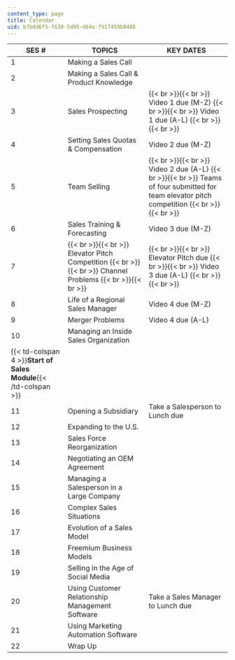 ```yaml
---
content_type: page
title: Calendar
uid: b7bdd6f5-f630-5d95-d64a-f917459b0486
---
```


| SES # | TOPICS | KEY DATES |
| --- | --- | --- |
| 1 | Making a Sales Call | &nbsp; |
| 2 | Making a Sales Call & Product Knowledge | &nbsp; |
| 3 | Sales Prospecting |  {{< br >}}{{< br >}} Video 1 due (M-Z) {{< br >}}{{< br >}} Video 1 due (A-L) {{< br >}}{{< br >}}  |
| 4 | Setting Sales Quotas & Compensation | Video 2 due (M-Z) |
| 5 | Team Selling |  {{< br >}}{{< br >}} Video 2 due (A-L) {{< br >}}{{< br >}} Teams of four submitted for team elevator pitch competition {{< br >}}{{< br >}}  |
| 6 | Sales Training & Forecasting | Video 3 due (M-Z) |
| 7 |  {{< br >}}{{< br >}} Elevator Pitch Competition {{< br >}}{{< br >}} Channel Problems {{< br >}}{{< br >}}  |  {{< br >}}{{< br >}} Elevator Pitch due {{< br >}}{{< br >}} Video 3 due (A-L) {{< br >}}{{< br >}}  |
| 8 | Life of a Regional Sales Manager | Video 4 due (M-Z) |
| 9 | Merger Problems | Video 4 due (A-L) |
| 10 | Managing an Inside Sales Organization | &nbsp; |
| {{< td-colspan 4 >}}**Start of Sales Module**{{< /td-colspan >}} ||||
| 11 | Opening a Subsidiary | Take a Salesperson to Lunch due |
| 12 | Expanding to the U.S. | &nbsp; |
| 13 | Sales Force Reorganization | &nbsp; |
| 14 | Negotiating an OEM Agreement | &nbsp; |
| 15 | Managing a Salesperson in a Large Company | &nbsp; |
| 16 | Complex Sales Situations | &nbsp; |
| 17 | Evolution of a Sales Model | &nbsp; |
| 18 | Freemium Business Models | &nbsp; |
| 19 | Selling in the Age of Social Media | &nbsp; |
| 20 | Using Customer Relationship Management Software | Take a Sales Manager to Lunch due |
| 21 | Using Marketing Automation Software | &nbsp; |
| 22 | Wrap Up |